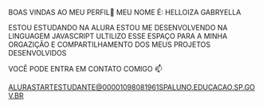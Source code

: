 BOAS VINDAS AO MEU PERFIL🤍
MEU NOME É: HELLOIZA GABRYELLA

ESTOU ESTUDANDO NA ALURA
ESTOU ME DESENVOLVENDO NA LINGUAGEM JAVASCRIPT
ULTILIZO ESSE ESPAÇO PARA A MINHA ORGAZIÇÃO E COMPARTILHAMENTO DOS MEUS PROJETOS DESENVOLVIDOS 

VOCÊ PODE ENTRA EM CONTATO COMIGO 📫

ALURASTARTESTUDANTE@00001098081961SPALUNO.EDUCACAO.SP.GOV.BR



